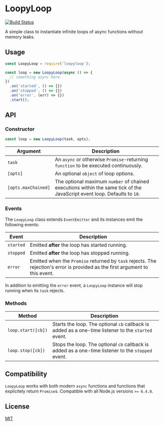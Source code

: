 
# LoopyLoop

[![Build Status](https://travis-ci.org/jacoscaz/node-loopyloop.svg?branch=master)](https://travis-ci.org/jacoscaz/node-loopyloop)

A simple class to instantiate infinite loops of async functions without memory leaks.

## Usage

```js
const LoopyLoop = require('loopyloop');

const loop = new LoopyLoop(async () => {
  // something async here
})
  .on('started', () => {})
  .on('stopped', () => {})
  .on('error', (err) => {})
  .start();
```

## API

### Constructor

```js
const loop = new LoopyLoop(task, opts);
```

| Argument            | Description                                                                                                              |
| ------------------- | ------------------------------------------------------------------------------------------------------------------------ |
| `task`              | An `async` or otherwise `Promise`-returning `function` to be executed continuously.                                      |
| `[opts]`            | An optional `object` of loop options.                                                                                    |
| `[opts.maxChained]` | The optional maximum `number` of chained executions within the same tick of the JavaScript event loop. Defaults to `10`. |

### Events

The `LoopyLoop` class extends `EventEmitter` and its instances emit the following events:

| Event      | Description                                                                                                                   |
| ---------- | ----------------------------------------------------------------------------------------------------------------------------- |
| `started`  | Emitted **after** the loop has started running.                                                                               |
| `stopped`  | Emitted **after** the loop has stopped running.                                                                               |
| `error`    | Emitted when the `Promise` returned by `task` rejects. The rejection's error is provided as the first argument to this event. |

In addition to emitting the `error` event, a `LoopyLoop` instance will stop running when its `task` rejects.

### Methods

| Method             | Description                                                                                                           |
| ------------------ | --------------------------------------------------------------------------------------------------------------------- |
| `loop.start([cb])` | Starts the loop. The optional `cb` callback is added as a one-time listener to the `started` event.                   |
| `loop.stop([cb])`  | Stops the loop. The optional `cb` callback is added as a one-time listener to the `stopped` event.                    |

## Compatibility

`LoopyLoop` works with both modern `async` functions and functions that explicitely return `Promise`s. Compatible with all Node.js versions `>= 6.4.0`.

## License

[MIT](./LICENSE.md)
